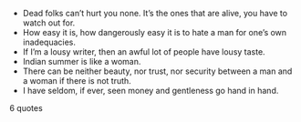  - Dead folks can’t hurt you none. It’s the ones that are alive, you have to watch out for.
 - How easy it is, how dangerously easy it is to hate a man for one’s own inadequacies.
 - If I’m a lousy writer, then an awful lot of people have lousy taste.
 - Indian summer is like a woman.
 - There can be neither beauty, nor trust, nor security between a man and a woman if there is not truth.
 - I have seldom, if ever, seen money and gentleness go hand in hand.

6 quotes